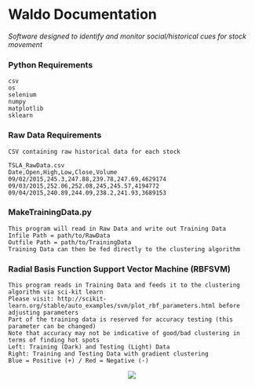 # Waldo Documentation
<i>Software designed to identify and monitor social/historical cues for stock movement</i>

### Python Requirements
    csv
    os
    selenium
    numpy
    matplotlib
    sklearn

### Raw Data Requirements    
    CSV containing raw historical data for each stock
    
    TSLA_RawData.csv
    Date,Open,High,Low,Close,Volume
    09/02/2015,245.3,247.88,239.78,247.69,4629174
    09/03/2015,252.06,252.08,245,245.57,4194772
    09/04/2015,240.89,244.09,238.2,241.93,3689153
    
### MakeTrainingData.py
    This program will read in Raw Data and write out Training Data
    Infile Path = path/to/RawData
    Outfile Path = path/to/TrainingData
    Training Data can then be fed directly to the clustering algorithm
    
### Radial Basis Function Support Vector Machine (RBFSVM)
    This program reads in Training Data and feeds it to the clustering algorithm via sci-kit learn
    Please visit: http://scikit-learn.org/stable/auto_examples/svm/plot_rbf_parameters.html before adjusting parameters
    Part of the training data is reserved for accuracy testing (this parameter can be changed)
    Note that accuracy may not be indicative of good/bad clustering in terms of finding hot spots
    Left: Training (Dark) and Testing (Light) Data
    Right: Training and Testing Data with gradient clustering
    Blue = Positive (+) / Red = Negative (-)

<p align="center">
<img src="https://github.com/anfederico/Waldo/blob/master/TSLA_Plot.png"/>
</p>
